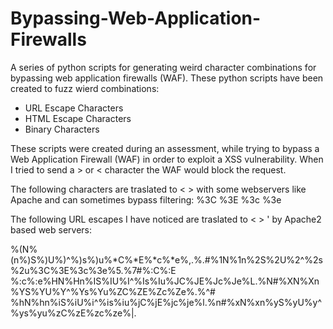 # Bypassing-Web-Application-Firewalls
A series of python scripts for generating weird character combinations for bypassing web application firewalls (WAF).
These python scripts have been created to fuzz wierd combinations:

 * URL Escape Characters 
 * HTML Escape Characters
 * Binary Characters

These scripts were created during an assessment, while trying to bypass a Web Application Firewall (WAF) in order to exploit a XSS vulnerability.
When I tried to send a > or < character the WAF would block the request.

The following characters are traslated to < > with some webservers like Apache and can sometimes bypass filtering:
%3C
%3E
%3c
%3e

The following URL escapes I have noticed are traslated to < > ' by Apache2 based web servers:

%(N%(n%)S%)U%)^%)s%)u%*C%*E%*c%*e%,.%.#%1N%1n%2S%2U%2^%2s%2u%3C%3E%3c%3e%5.%7#%:C%:E
%:c%:e%HN%Hn%IS%IU%I^%Is%Iu%JC%JE%Jc%Je%L.%N#%XN%Xn%YS%YU%Y^%Ys%Yu%ZC%ZE%Zc%Ze%\.%^#
%hN%hn%iS%iU%i^%is%iu%jC%jE%jc%je%l.%n#%xN%xn%yS%yU%y^%ys%yu%zC%zE%zc%ze%|.

